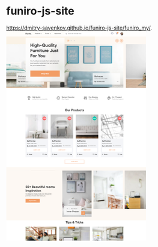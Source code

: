 # funiro-js-site
https://dmitry-savenkov.github.io/funiro-js-site/funiro_my/. 
![alt text](screen/screen.png "")​    

